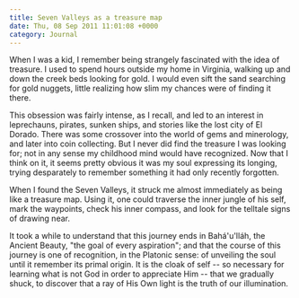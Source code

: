 ```yaml
---
title: Seven Valleys as a treasure map
date: Thu, 08 Sep 2011 11:01:08 +0000
category: Journal
---
```


When I was a kid, I remember being strangely fascinated with the idea of
treasure.  I used to spend hours outside my home in Virginia, walking up
and down the creek beds looking for gold.  I would even sift the sand
searching for gold nuggets, little realizing how slim my chances were of
finding it there.

This obsession was fairly intense, as I recall, and led to an interest in
leprechauns, pirates, sunken ships, and stories like the lost city of El
Dorado.  There was some crossover into the world of gems and minerology,
and later into coin collecting.  But I never did find the treasure I was
looking for; not in any sense my childhood mind would have recognized.  Now
that I think on it, it seems pretty obvious it was my soul expressing its
longing, trying desparately to remember something it had only recently
forgotten.

When I found the Seven Valleys, it struck me almost immediately as being
like a treasure map.  Using it, one could traverse the inner jungle of his
self, mark the waypoints, check his inner compass, and look for the
telltale signs of drawing near.

It took a while to understand that this journey ends in Bahá'u'lláh, the
Ancient Beauty, "the goal of every aspiration"; and that the course of this
journey is one of recognition, in the Platonic sense: of unveiling the soul
until it remember its primal origin.  It is the cloak of self -- so
necessary for learning what is not God in order to appreciate Him -- that
we gradually shuck, to discover that a ray of His Own light is the truth of
our illumination.
